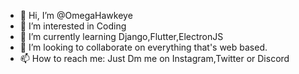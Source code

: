- 👋 Hi, I’m @OmegaHawkeye
- 👀 I’m interested in Coding
- 🌱 I’m currently learning Django,Flutter,ElectronJS
- 💞️ I’m looking to collaborate on everything that's web based.
- 📫 How to reach me: Just Dm me on Instagram,Twitter or Discord



